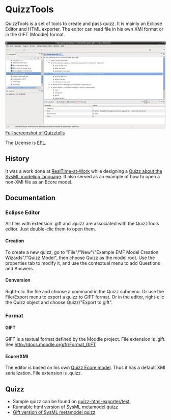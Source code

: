 # QuizzTools #

QuizzTools is a set of tools to create and pass quizz. It is mainly an Eclipse Editor and HTML exporter.
The editor can read file in his own XMI format or in the GIFT (Moodle) format.

![Small screenshot of Quizztools editor](https://github.com/loic-fejoz/QuizzTools/blob/master/doc/screenshots/2011-08-19-quizztools-eclipse-640x348.png)
[Full screenshot of Quizztolls](https://github.com/loic-fejoz/QuizzTools/blob/master/doc/screenshots/2011-08-19-quizztools-eclipse.png)

The License is [EPL](http://www.eclipse.org/legal/epl-v10.html "Eclipse Public License").

## History ##
It was a work done at [RealTime-at-Work](http://www.realtimeatwork.com "RTaW") while designing a [Quizz about the SysML modeling language](http://www.realtimeatwork.com/2010/06/test-quizz/).
It also served as an example of how to open a non-XMI file as an Ecore model.

## Documentation ##
### Eclipse Editor ###
All files with extension .gift and .quizz are associated with the QuizzTools editor. Just double-clic them to open them.

#### Creation ####
To create a new quizz, go to "File"/"New"/"Example EMF Model Creation Wizards"/"Quizz Model", then choose Quizz as the model root.
Use the properties tab to modify it, and use the contextual menu to add Questions and Answers.

#### Conversion ####
Right-clic the file and choose a command in the Quizz submenu.
Or use the File/Export menu to export a quizz to GIFT format.
Or in the editor, right-clic the Quizz object and choose Quizz/"Export to gift".

### Format ###
#### GIFT ####
GIFT is a textual format defined by the Moodle project. File extension is .gift.
See  http://docs.moodle.org/fr/Format_GIFT

#### Ecore/XMI ####
The editor is based on his own [Quizz Ecore model](https://github.com/loic-fejoz/QuizzTools/blob/master/quizz-plugin/model/quizz.ecore). Thus it has a default XMI serialization. File extension is .quizz.


## Quizz ##
 * Sample quizz can be found on [quizz-html-exporter/test](https://github.com/loic-fejoz/QuizzTools/tree/master/quizz-html-exporter/test).
 * [Runnable html version of SysML metamodel quizz](http://www.realtimeatwork.com/wp-content/plugins/download-monitor/download.php?id=40)
 * [Gift version of SysML metamodel quizz](http://www.realtimeatwork.com/wp-content/plugins/download-monitor/download.php?id=39)
